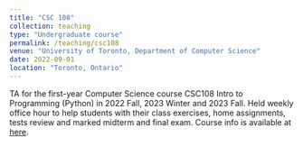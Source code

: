 ```yaml
---
title: "CSC 108"
collection: teaching
type: "Undergraduate course"
permalink: /teaching/csc108
venue: "University of Toronto, Department of Computer Science"
date: 2022-09-01
location: "Toronto, Ontario"
---
```


TA for the first-year Computer Science course CSC108 Intro to Programming (Python) in 2022 Fall, 2023 Winter and 2023 Fall. Held weekly office hour to help students with their class exercises, home assignments, tests review and marked midterm and final exam. Course info is available at [here](https://artsci.calendar.utoronto.ca/course/csc108h1).
